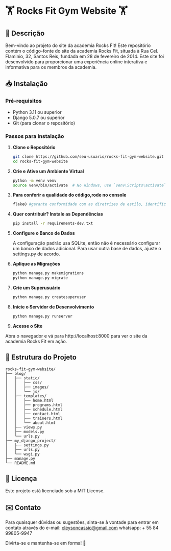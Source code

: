 # 🏋️ Rocks Fit Gym Website 🏋️

## 📜 Descrição
Bem-vindo ao projeto do site da academia Rocks Fit! Este repositório contém o código-fonte do site da academia Rocks Fit, situada à Rua Cel. Flaminio, 32, Santos Reis, fundada em 28 de fevereiro de 2014. Este site foi desenvolvido para proporcionar uma experiência online interativa e informativa para os membros da academia.

## 📥 Instalação

### Pré-requisitos

- Python 3.11 ou superior
- Django 5.0.7 ou superior
- Git (para clonar o repositório)

### Passos para Instalação

1. **Clone o Repositório**

   ```bash
   git clone https://github.com/seu-usuario/rocks-fit-gym-website.git
   cd rocks-fit-gym-website

2. **Crie e Ative um Ambiente Virtual**

    ```bash
    python -m venv venv
    source venv/bin/activate  # No Windows, use `venv\Scripts\activate`


3. **Para conferir a qualidade do código,rode no console**

    ```bash
    flake8 #garante conformidade com as diretrizes de estilo, identifica erros e melhorar a legibilidade e a manutenibilidade do seu código.

4. **Quer contribuir? Instale as Dependências**

    ```bash
    pip install -r requirements-dev.txt

5. **Configure o Banco de Dados**

    A configuração padrão usa SQLite, então não é necessário configurar um banco de dados adicional. Para usar outra base de dados, ajuste o settings.py de acordo.

6. **Aplique as Migrações**

    ```bash
    python manage.py makemigrations
    python manage.py migrate

7. **Crie um Superusuário**

    ```bash
    python manage.py createsuperuser

8. **Inicie o Servidor de Desenvolvimento**
    ```bash
    python manage.py runserver

9. **Acesse o Site**

Abra o navegador e vá para http://localhost:8000 para ver o site da academia Rocks Fit em ação.

## 📂 Estrutura do Projeto

```Plaitext
rocks-fit-gym-website/
├── blog/
│   ├── static/
│   │   ├── css/
│   │   ├── images/
│   │   └── js/
│   ├── templates/
│   │   ├── home.html
│   │   ├── programs.html
│   │   ├── schedule.html
│   │   ├── contact.html
│   │   ├── trainers.html
│   │   └── about.html
│   ├── views.py
│   ├── models.py
│   └── urls.py
├── my_django_project/
│   ├── settings.py
│   ├── urls.py
│   └── wsgi.py
├── manage.py
└── README.md
```

##  📜 Licença
Este projeto está licenciado sob a MIT License.

## ✉️ Contato

Para quaisquer dúvidas ou sugestões, sinta-se à vontade para entrar em contato através do e-mail: cleysoncassio@gmail.com whatsapp: + 55 84 99805-9947

Divirta-se e mantenha-se em forma! 💪